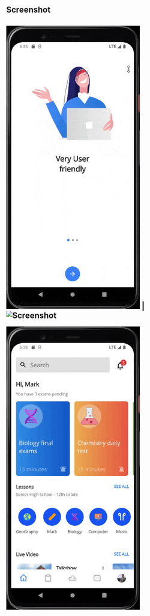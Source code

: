 ## Screenshot

![Screenshot](screenshot.gif) | ![Screenshot](screenshot1.gif)
--------------------------------------------------------------
![Screenshot](screenshot2.gif)

